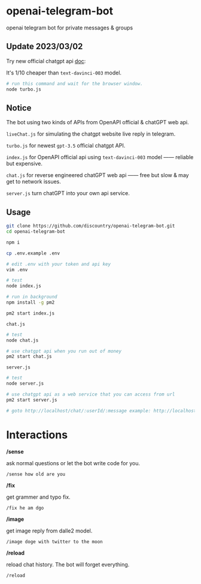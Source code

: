 # openai-telegram-bot

openai telegram bot for private messages &amp; groups

## Update 2023/03/02

Try new official chatgpt api [doc](https://platform.openai.com/docs/guides/chat):

It's 1/10 cheaper than `text-davinci-003` model.

```bash
# run this command and wait for the browser window.
node turbo.js
```

## Notice

The bot using two kinds of APIs from OpenAPI official & chatGPT web api.

`liveChat.js` for simulating the chatgpt website live reply in telegram.

`turbo.js` for newest `gpt-3.5` official chatgpt API.

`index.js` for OpenAPI official api using `text-davinci-003` model —— reliable but expensive.

`chat.js` for reverse engineered chatGPT web api —— free but slow & may get to network issues.

`server.js` turn chatGPT into your own api service.

## Usage

```bash
git clone https://github.com/discountry/openai-telegram-bot.git
cd openai-telegram-bot

npm i

cp .env.example .env

# edit .env with your token and api key
vim .env

# test
node index.js

# run in background
npm install -g pm2

pm2 start index.js
```

`chat.js`

```bash
# test
node chat.js

# use chatgpt api when you run out of money
pm2 start chat.js
```

`server.js`

```bash
# test
node server.js

# use chatgpt api as a web service that you can access from url
pm2 start server.js

# goto http://localhost/chat/:userId/:message example: http://localhost/chat/1/hello
```

# Interactions

**/sense**

ask normal questions or let the bot write code for you.

```
/sense how old are you
```

**/fix**

get grammer and typo fix.

```
/fix he am dgo
```

**/image**

get image reply from dalle2 model.

```
/image doge with twitter to the moon
```

**/reload**

reload chat history. The bot will forget everything.

```
/reload
```
